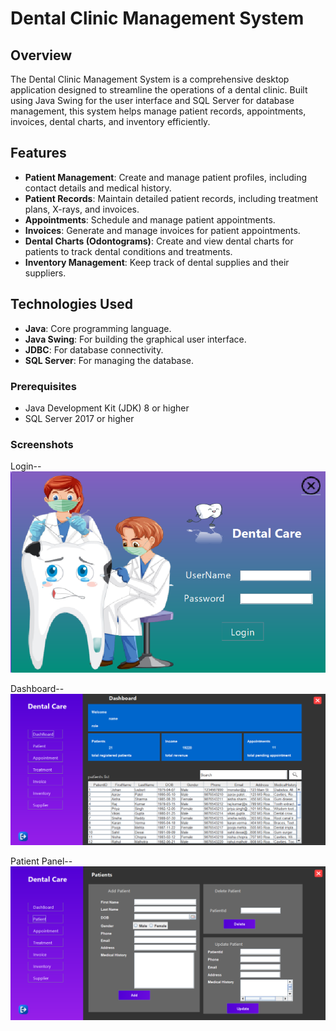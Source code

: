 # **Dental Clinic Management System**

## **Overview**

The Dental Clinic Management System is a comprehensive desktop application designed to streamline the operations of a dental clinic. Built using Java Swing for the user interface and SQL Server for database management, this system helps manage patient records, appointments, invoices, dental charts, and inventory efficiently.

## **Features**

- **Patient Management**: Create and manage patient profiles, including contact details and medical history.
- **Patient Records**: Maintain detailed patient records, including treatment plans, X-rays, and invoices.
- **Appointments**: Schedule and manage patient appointments.
- **Invoices**: Generate and manage invoices for patient appointments.
- **Dental Charts (Odontograms)**: Create and view dental charts for patients to track dental conditions and treatments.
- **Inventory Management**: Keep track of dental supplies and their suppliers.

## **Technologies Used**

- **Java**: Core programming language.
- **Java Swing**: For building the graphical user interface.
- **JDBC**: For database connectivity.
- **SQL Server**: For managing the database.

### **Prerequisites**

- Java Development Kit (JDK) 8 or higher
- SQL Server 2017 or higher

### **Screenshots**
Login--
<img src="images/login.png" alt="loading" width="600">

Dashboard--
<img src="images/dashboard.png" alt="loading" width="600">

Patient Panel--
<img src="images/patient.png" alt="loading" width="600">

  


